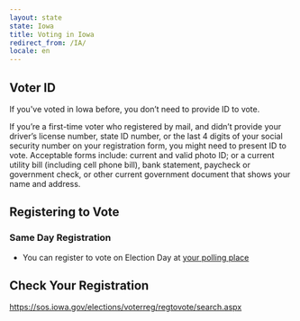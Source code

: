 ```yaml
---
layout: state
state: Iowa
title: Voting in Iowa
redirect_from: /IA/
locale: en
---
```


## Voter ID

If you've voted in Iowa before, you don’t need to provide ID to vote.

If you’re a first-time voter who registered by mail, and didn’t provide your driver’s license number, state ID number, or the last 4 digits of your social security number on your registration form, you might need to present ID to vote.  Acceptable forms include: current and valid photo ID; or a current utility bill (including cell phone bill), bank statement, paycheck or government check, or other current government document that shows your name and address.

## Registering to Vote

### Same Day Registration
* You can register to vote on Election Day at [your polling place](https://gttp.votinginfoproject.org)

## Check Your Registration

<https://sos.iowa.gov/elections/voterreg/regtovote/search.aspx>
